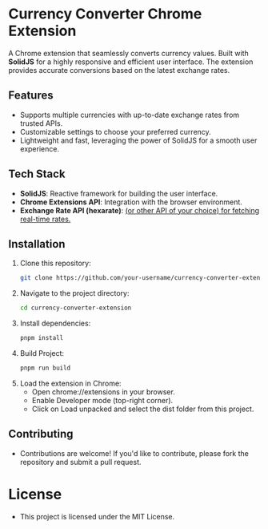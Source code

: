 # Currency Converter Chrome Extension

A Chrome extension that seamlessly converts currency values. Built with **SolidJS** for a highly responsive and efficient user interface. The extension provides accurate conversions based on the latest exchange rates.

## Features

- Supports multiple currencies with up-to-date exchange rates from trusted APIs.
- Customizable settings to choose your preferred currency.
- Lightweight and fast, leveraging the power of SolidJS for a smooth user experience.

## Tech Stack

- **SolidJS**: Reactive framework for building the user interface.
- **Chrome Extensions API**: Integration with the browser environment.
- **Exchange Rate API (hexarate)**: [(or other API of your choice) for fetching real-time rates.](https://hexarate.paikama.co/)

## Installation

1. Clone this repository:
    ```bash
    git clone https://github.com/your-username/currency-converter-extension.git
    ```
2. Navigate to the project directory:
    ```bash
    cd currency-converter-extension
    ```
3. Install dependencies:
    ```bash
    pnpm install
    ```
4. Build Project:
    ```bash
    pnpm run build
    ```
5. Load the extension in Chrome:
    - Open chrome://extensions in your browser.
    - Enable Developer mode (top-right corner).
    - Click on Load unpacked and select the dist folder from this project.

## Contributing
- Contributions are welcome! If you'd like to contribute, please fork the repository and submit a pull request.

# License
- This project is licensed under the MIT License.
